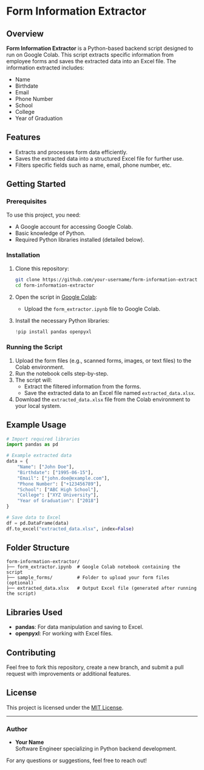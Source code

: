 # Form Information Extractor

## Overview
**Form Information Extractor** is a Python-based backend script designed to run on Google Colab. This script extracts specific information from employee forms and saves the extracted data into an Excel file. The information extracted includes:

- Name
- Birthdate
- Email
- Phone Number
- School
- College
- Year of Graduation

## Features
- Extracts and processes form data efficiently.
- Saves the extracted data into a structured Excel file for further use.
- Filters specific fields such as name, email, phone number, etc.

## Getting Started

### Prerequisites
To use this project, you need:
- A Google account for accessing Google Colab.
- Basic knowledge of Python.
- Required Python libraries installed (detailed below).

### Installation
1. Clone this repository:
   ```bash
   git clone https://github.com/your-username/form-information-extractor.git
   cd form-information-extractor
   ```
2. Open the script in [Google Colab](https://colab.research.google.com/):
   - Upload the `form_extractor.ipynb` file to Google Colab.

3. Install the necessary Python libraries:
   ```python
   !pip install pandas openpyxl
   ```

### Running the Script
1. Upload the form files (e.g., scanned forms, images, or text files) to the Colab environment.
2. Run the notebook cells step-by-step.
3. The script will:
   - Extract the filtered information from the forms.
   - Save the extracted data to an Excel file named `extracted_data.xlsx`.
4. Download the `extracted_data.xlsx` file from the Colab environment to your local system.

## Example Usage
```python
# Import required libraries
import pandas as pd

# Example extracted data
data = {
    "Name": ["John Doe"],
    "Birthdate": ["1995-06-15"],
    "Email": ["john.doe@example.com"],
    "Phone Number": ["+123456789"],
    "School": ["ABC High School"],
    "College": ["XYZ University"],
    "Year of Graduation": ["2018"]
}

# Save data to Excel
df = pd.DataFrame(data)
df.to_excel("extracted_data.xlsx", index=False)
```

## Folder Structure
```
form-information-extractor/
├── form_extractor.ipynb  # Google Colab notebook containing the script
├── sample_forms/         # Folder to upload your form files (optional)
├── extracted_data.xlsx   # Output Excel file (generated after running the script)
```

## Libraries Used
- **pandas**: For data manipulation and saving to Excel.
- **openpyxl**: For working with Excel files.

## Contributing
Feel free to fork this repository, create a new branch, and submit a pull request with improvements or additional features.

## License
This project is licensed under the [MIT License](LICENSE).

---

### Author
- **Your Name**  
  Software Engineer specializing in Python backend development.

For any questions or suggestions, feel free to reach out!
